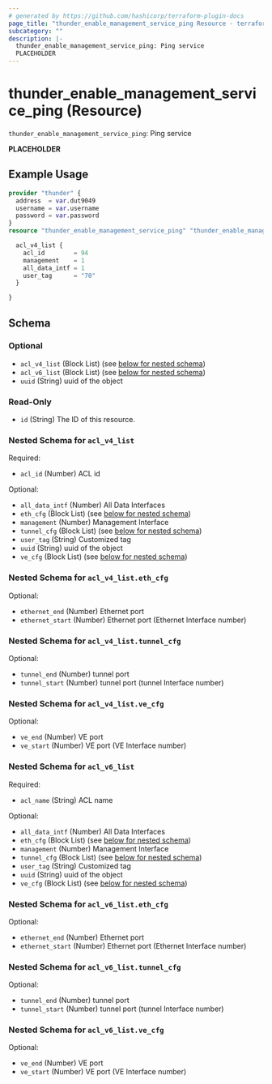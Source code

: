 ```yaml
---
# generated by https://github.com/hashicorp/terraform-plugin-docs
page_title: "thunder_enable_management_service_ping Resource - terraform-provider-thunder"
subcategory: ""
description: |-
  thunder_enable_management_service_ping: Ping service
  PLACEHOLDER
---
```


# thunder_enable_management_service_ping (Resource)

`thunder_enable_management_service_ping`: Ping service

__PLACEHOLDER__

## Example Usage

```terraform
provider "thunder" {
  address  = var.dut9049
  username = var.username
  password = var.password
}
resource "thunder_enable_management_service_ping" "thunder_enable_management_service_ping" {

  acl_v4_list {
    acl_id        = 94
    management    = 1
    all_data_intf = 1
    user_tag      = "70"
  }

}
```

<!-- schema generated by tfplugindocs -->
## Schema

### Optional

- `acl_v4_list` (Block List) (see [below for nested schema](#nestedblock--acl_v4_list))
- `acl_v6_list` (Block List) (see [below for nested schema](#nestedblock--acl_v6_list))
- `uuid` (String) uuid of the object

### Read-Only

- `id` (String) The ID of this resource.

<a id="nestedblock--acl_v4_list"></a>
### Nested Schema for `acl_v4_list`

Required:

- `acl_id` (Number) ACL id

Optional:

- `all_data_intf` (Number) All Data Interfaces
- `eth_cfg` (Block List) (see [below for nested schema](#nestedblock--acl_v4_list--eth_cfg))
- `management` (Number) Management Interface
- `tunnel_cfg` (Block List) (see [below for nested schema](#nestedblock--acl_v4_list--tunnel_cfg))
- `user_tag` (String) Customized tag
- `uuid` (String) uuid of the object
- `ve_cfg` (Block List) (see [below for nested schema](#nestedblock--acl_v4_list--ve_cfg))

<a id="nestedblock--acl_v4_list--eth_cfg"></a>
### Nested Schema for `acl_v4_list.eth_cfg`

Optional:

- `ethernet_end` (Number) Ethernet port
- `ethernet_start` (Number) Ethernet port (Ethernet Interface number)


<a id="nestedblock--acl_v4_list--tunnel_cfg"></a>
### Nested Schema for `acl_v4_list.tunnel_cfg`

Optional:

- `tunnel_end` (Number) tunnel port
- `tunnel_start` (Number) tunnel port (tunnel Interface number)


<a id="nestedblock--acl_v4_list--ve_cfg"></a>
### Nested Schema for `acl_v4_list.ve_cfg`

Optional:

- `ve_end` (Number) VE port
- `ve_start` (Number) VE port (VE Interface number)



<a id="nestedblock--acl_v6_list"></a>
### Nested Schema for `acl_v6_list`

Required:

- `acl_name` (String) ACL name

Optional:

- `all_data_intf` (Number) All Data Interfaces
- `eth_cfg` (Block List) (see [below for nested schema](#nestedblock--acl_v6_list--eth_cfg))
- `management` (Number) Management Interface
- `tunnel_cfg` (Block List) (see [below for nested schema](#nestedblock--acl_v6_list--tunnel_cfg))
- `user_tag` (String) Customized tag
- `uuid` (String) uuid of the object
- `ve_cfg` (Block List) (see [below for nested schema](#nestedblock--acl_v6_list--ve_cfg))

<a id="nestedblock--acl_v6_list--eth_cfg"></a>
### Nested Schema for `acl_v6_list.eth_cfg`

Optional:

- `ethernet_end` (Number) Ethernet port
- `ethernet_start` (Number) Ethernet port (Ethernet Interface number)


<a id="nestedblock--acl_v6_list--tunnel_cfg"></a>
### Nested Schema for `acl_v6_list.tunnel_cfg`

Optional:

- `tunnel_end` (Number) tunnel port
- `tunnel_start` (Number) tunnel port (tunnel Interface number)


<a id="nestedblock--acl_v6_list--ve_cfg"></a>
### Nested Schema for `acl_v6_list.ve_cfg`

Optional:

- `ve_end` (Number) VE port
- `ve_start` (Number) VE port (VE Interface number)


